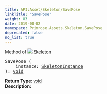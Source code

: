 ```yaml
---
title: API:Asset/Skeleton/SavePose
linkTitle: "SavePose"
weight: 83
date: 2019-08-02
namespace: Primrose.Assets.Skeleton.SavePose
deprecated: false
no_list: true
---
```

Method of <a href="/docs/api-reference/Class/Skeleton"><img src="/icons/silk/skeleton.png"/>&nbsp;Skeleton</a>
<pre class="method-declaration">
SavePose (
    instance: <a class="type" href="/docs/api-reference/Class/SkeletonInstance">SkeletonInstance</a>
): <a class="type" href="/docs/api-reference/System/void">void</a></pre>
<b>Return Type: </b>
<a class="type" href="/docs/api-reference/System/void">void</a>
<br/>
<b>Description: </b>